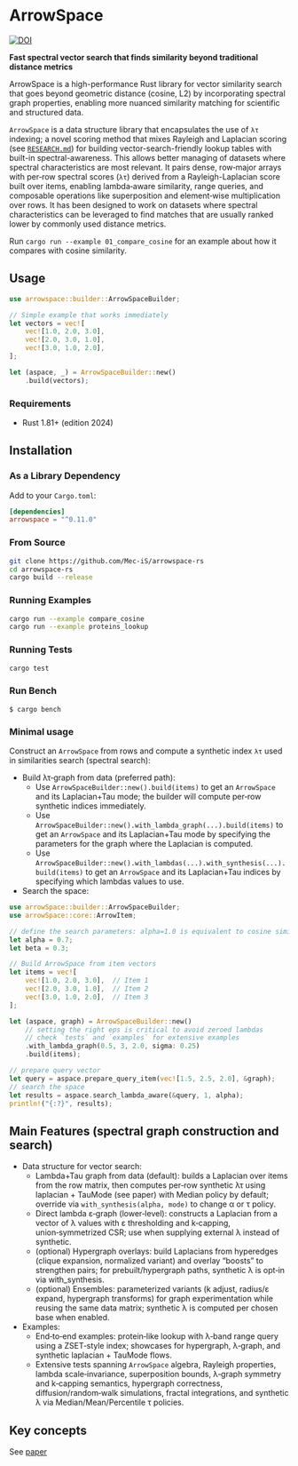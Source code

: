 # ArrowSpace

[![DOI](https://joss.theoj.org/papers/10.21105/joss.09002/status.svg)](https://doi.org/10.21105/joss.09002)

**Fast spectral vector search that finds similarity beyond traditional distance metrics**

ArrowSpace is a high-performance Rust library for vector similarity search that goes beyond 
geometric distance (cosine, L2) by incorporating spectral graph properties, enabling more 
nuanced similarity matching for scientific and structured data.

`ArrowSpace` is a data structure library that encapsulates the use of `λτ` indexing; a novel scoring method that mixes Rayleigh and Laplacian scoring (see [`RESEARCH.md`](./RESEARCH.md)) for building vector-search-friendly lookup tables with built-in spectral-awareness. This allows better managing of datasets where spectral characteristics are most relevant. It pairs dense, row‑major arrays with per‑row spectral scores (`λτ`) derived from a Rayleigh-Laplacian score built over items, enabling lambda‑aware similarity, range queries, and composable operations like superposition and element‑wise multiplication over rows. It has been designed to work on datasets where spectral characteristics can be leveraged to find matches that are usually ranked lower by commonly used distance metrics.

Run `cargo run --example 01_compare_cosine` for an example about how it compares with cosine similarity.

## Usage
```rust
use arrowspace::builder::ArrowSpaceBuilder;

// Simple example that works immediately
let vectors = vec![
    vec![1.0, 2.0, 3.0],
    vec![2.0, 3.0, 1.0], 
    vec![3.0, 1.0, 2.0],
];

let (aspace, _) = ArrowSpaceBuilder::new()
    .build(vectors);
```

### Requirements

- Rust 1.81+ (edition 2024)

## Installation

### As a Library Dependency
Add to your `Cargo.toml`:
```toml
[dependencies]
arrowspace = "^0.11.0"
```

### From Source
```bash
git clone https://github.com/Mec-iS/arrowspace-rs
cd arrowspace-rs
cargo build --release
```

### Running Examples
```bash
cargo run --example compare_cosine
cargo run --example proteins_lookup
```

### Running Tests
```bash
cargo test
```

### Run Bench
```
$ cargo bench
```

### Minimal usage

Construct an `ArrowSpace` from rows and compute a synthetic index `λτ` used in similarities search (spectral search):

- Build λτ‑graph from data (preferred path):
    - Use `ArrowSpaceBuilder::new().build(items)` to get an `ArrowSpace` and its Laplacian+Tau mode; the builder will compute per‑row synthetic indices immediately.
    - Use `ArrowSpaceBuilder::new().with_lambda_graph(...).build(items)` to get an `ArrowSpace` and its Laplacian+Tau mode by specifying the parameters for the graph where the Laplacian is computed.
    - Use `ArrowSpaceBuilder::new().with_lambdas(...).with_synthesis(...).build(items)` to get an `ArrowSpace` and its Laplacian+Tau indices by specifying which lambdas values to use.
- Search the space:
```rust
use arrowSpace::builder::ArrowSpaceBuilder;
use arrowSpace::core::ArrowItem;

// define the search parameters: alpha=1.0 is equivalent to cosine similarity
let alpha = 0.7;
let beta = 0.3;

// Build ArrowSpace from item vectors
let items = vec![
    vec![1.0, 2.0, 3.0],  // Item 1
    vec![2.0, 3.0, 1.0],  // Item 2
    vec![3.0, 1.0, 2.0],  // Item 3
];

let (aspace, graph) = ArrowSpaceBuilder::new()
    // setting the right eps is critical to avoid zeroed lambdas
    // check `tests` and `examples` for extensive examples 
    .with_lambda_graph(0.5, 3, 2.0, sigma: 0.25)
    .build(items);

// prepare query vector
let query = aspace.prepare_query_item(vec![1.5, 2.5, 2.0], &graph);
// search the space
let results = aspace.search_lambda_aware(&query, 1, alpha);
println!("{:?}", results);

```

## Main Features (spectral graph construction and search)

- Data structure for vector search:
    - Lambda+Tau graph from data (default): builds a Laplacian over items from the row matrix, then computes per‑row synthetic λτ using laplacian + TauMode (see paper) with Median policy by default; override via `with_synthesis(alpha, mode)` to change α or τ policy.
    - Direct lambda ε‑graph (lower‑level): constructs a Laplacian from a vector of λ values with ε thresholding and k‑capping, union‑symmetrized CSR; use when supplying external λ instead of synthetic.
    - (optional) Hypergraph overlays: build Laplacians from hyperedges (clique expansion, normalized variant) and overlay “boosts” to strengthen pairs; for prebuilt/hypergraph paths, synthetic λ is opt‑in via with_synthesis.
    - (optional) Ensembles: parameterized variants (k adjust, radius/ε expand, hypergraph transforms) for graph experimentation while reusing the same data matrix; synthetic λ is computed per chosen base when enabled.
- Examples:
    - End‑to‑end examples: protein‑like lookup with λ‑band range query using a ZSET‑style index; showcases for hypergraph, λ‑graph, and synthetic laplacian + TauMode flows.
    - Extensive tests spanning `ArrowSpace` algebra, Rayleigh properties, lambda scale‑invariance, superposition bounds, λ‑graph symmetry and k‑capping semantics, hypergraph correctness, diffusion/random‑walk simulations, fractal integrations, and synthetic λ via Median/Mean/Percentile τ policies.

## Key concepts

See [paper](./paper.md)
